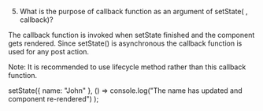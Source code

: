 5. What is the purpose of callback function as an argument of setState( , callback)?




The callback function is invoked when setState finished and the component gets rendered. Since setState() is asynchronous the callback function is used for any post action.

Note: It is recommended to use lifecycle method rather than this callback function.

setState({ name: "John" }, () =>
  console.log("The name has updated and component re-rendered")
);